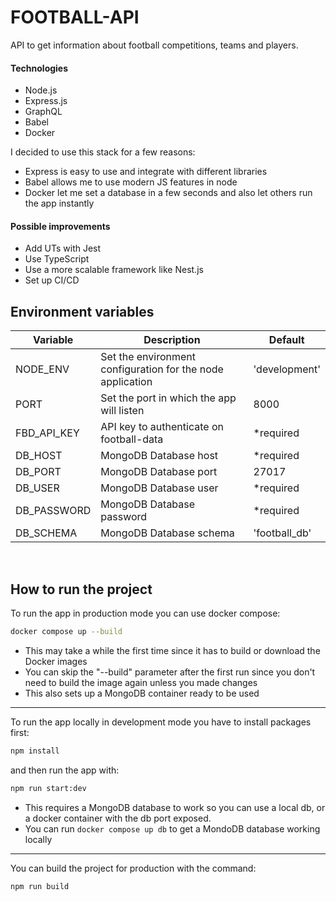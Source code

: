 # FOOTBALL-API

API to get information about football competitions, teams and players.

#### Technologies
- Node.js
- Express.js
- GraphQL
- Babel
- Docker

I decided to use this stack for a few reasons:
- Express is easy to use and integrate with different libraries
- Babel allows me to use modern JS features in node
- Docker let me set a database in a few seconds and also let others run the app instantly

#### Possible improvements
- Add UTs with Jest
- Use TypeScript
- Use a more scalable framework like Nest.js
- Set up CI/CD

## Environment variables
| Variable    | Description                                                | Default       |
| ----------- | ---------------------------------------------------------- | ------------- |
| NODE_ENV    | Set the environment configuration for the node application | 'development' |
| PORT        | Set the port in which the app will listen                  | 8000          |
| FBD_API_KEY | API key to authenticate on football-data                   | *required     |
| DB_HOST     | MongoDB Database host                                      | *required     |
| DB_PORT     | MongoDB Database port                                      | 27017         |
| DB_USER     | MongoDB Database user                                      | *required     |
| DB_PASSWORD | MongoDB Database password                                  | *required     |
| DB_SCHEMA   | MongoDB Database schema                                    | 'football_db' |

<br />

## How to run the project

To run the app in production mode you can use docker compose:
```sh
docker compose up --build
```
* This may take a while the first time since it has to build or download the Docker images
* You can skip the "--build" parameter after the first run since you don't need to build the image again unless you made changes
* This also sets up a MongoDB container ready to be used

<hr>
To run the app locally in development mode you have to install packages first:

```sh
npm install
```
and then run the app with:

```sh
npm run start:dev
```

* This requires a MongoDB database to work so you can use a local db,
or a docker container with the db port exposed.
* You can run `docker compose up db` to get a MondoDB database working locally

<hr>
You can build the project for production with the command:

```sh
npm run build
```